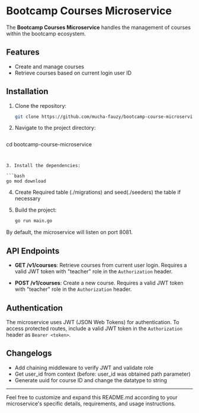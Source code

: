 # Bootcamp Courses Microservice

The **Bootcamp Courses Microservice** handles the management of courses within the bootcamp ecosystem.

## Features

- Create and manage courses
- Retrieve courses based on current login user ID

## Installation

1. Clone the repository:

   ```bash
   git clone https://github.com/mucha-fauzy/bootcamp-course-microservice.git
   ```

2. Navigate to the project directory:

   ```bash
  cd bootcamp-course-microservice
   ```


3. Install the dependencies:

   ```bash
   go mod download
   ```

4. Create Required table (./migrations) and seed(./seeders) the table if necessary


5. Build the project:

   ```bash
   go run main.go
   ```


By default, the microservice will listen on port 8081.

## API Endpoints

- **GET /v1/courses**: Retrieve courses from current user login. Requires a valid JWT token with "teacher" role in the `Authorization` header.

- **POST /v1/courses**: Create a new course. Requires a valid JWT token with "teacher" role in the `Authorization` header.


## Authentication

The microservice uses JWT (JSON Web Tokens) for authentication. To access protected routes, include a valid JWT token in the `Authorization` header as `Bearer <token>`.

## Changelogs
- Add chaining middleware to verify JWT and validate role
- Get user_id from context (before: user_id was obtained path parameter)
- Generate uuid for course ID and change the datatype to string

---
Feel free to customize and expand this README.md according to your microservice's specific details, requirements, and usage instructions.